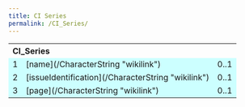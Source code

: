 ```yaml
---
title: CI Series
permalink: /CI_Series/
---
```


<table cellpadding="6" class="wikitable">
<tr>
<th align="left" colspan="3">
CI_Series

</th>
</tr>
<tr bgcolor="CCFFFF">
<td>
1

</td>
<td>
[name](/CharacterString "wikilink")

</td>
<td>
0..1

</td>
</tr>
<tr bgcolor="CCFFFF">
<td>
2

</td>
<td>
[issueIdentification](/CharacterString "wikilink")

</td>
<td>
0..1

</td>
</tr>
<tr bgcolor="CCFFFF">
<td>
3

</td>
<td>
[page](/CharacterString "wikilink")

</td>
<td>
0..1

</td>
</tr>
</table>
